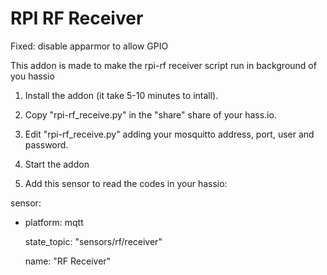 # RPI RF Receiver

Fixed: disable apparmor to allow GPIO

This addon is made to make the rpi-rf receiver script run in background of you hassio

1. Install the addon (it take 5-10 minutes to intall).

2. Copy "rpi-rf_receive.py" in the "share" share of your hass.io.

3. Edit "rpi-rf_receive.py" adding your mosquitto address, port, user and  password. 

4. Start the addon 

5. Add this sensor to read the codes in your hassio:

sensor:
  - platform: mqtt
  
    state_topic: "sensors/rf/receiver"
    
    name: "RF Receiver"
